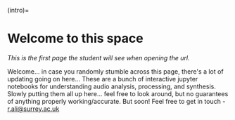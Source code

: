 (intro)=
# Welcome to this space

_This is the first page the student will see when opening the url._

Welcome... in case you randomly stumble across this page, there's a lot of updating going on here... These are a bunch of interactive jupyter notebooks for understanding audio analysis, processing, and synthesis. Slowly putting them all up here... feel free to look around, but no guarantees of anything properly working/accurate. But soon! Feel free to get in touch - r.ali@surrey.ac.uk




